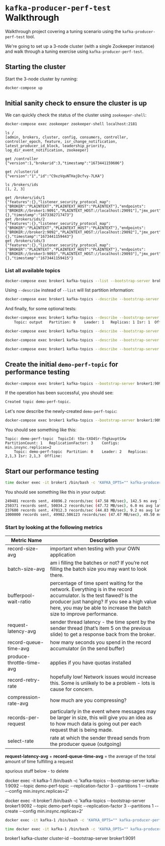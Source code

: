 # `kafka-producer-perf-test` Walkthrough

Walkthrough project covering a tuning scenario using the `kafka-producer-perf-test` tool.  

We're going to set up a 3-node cluster (with a single Zookeeper instance) and walk through a tuning exercise using `kafka-producer-perf-test`.

## Starting the cluster

Start the 3-node cluster by running:

```bash
docker-compose up
```

## Initial sanity check to ensure the cluster is up

We can quickly check the status of the cluster using `zookeeper-shell`:

```bash
docker-compose exec zookeeper zookeeper-shell localhost:2181
```

```
ls /
[admin, brokers, cluster, config, consumers, controller, controller_epoch, feature, isr_change_notification, latest_producer_id_block, leadership_priority, log_dir_event_notification, zookeeper]
```

```
get /controller
{"version":1,"brokerid":3,"timestamp":"1673441159606"}
```

```
get /cluster/id
{"version":"1","id":"C9xzVquNTHajDcfvy-7LKA"}
```

```
ls /brokers/ids
[1, 2, 3]
```

```
get /brokers/ids/1
{"features":{},"listener_security_protocol_map":{"BROKER":"PLAINTEXT","PLAINTEXT_HOST":"PLAINTEXT"},"endpoints":["BROKER://broker1:9091","PLAINTEXT_HOST://localhost:29091"],"jmx_port":-1,"port":9091,"host":"broker1","version":5,"tags":{},"timestamp":"1673382717473"}
get /brokers/ids/2
{"features":{},"listener_security_protocol_map":{"BROKER":"PLAINTEXT","PLAINTEXT_HOST":"PLAINTEXT"},"endpoints":["BROKER://broker2:9092","PLAINTEXT_HOST://localhost:29092"],"jmx_port":-1,"port":9092,"host":"broker2","version":5,"tags":{},"timestamp":"1673441159443"}
get /brokers/ids/3
{"features":{},"listener_security_protocol_map":{"BROKER":"PLAINTEXT","PLAINTEXT_HOST":"PLAINTEXT"},"endpoints":["BROKER://broker3:9093","PLAINTEXT_HOST://localhost:29093"],"jmx_port":-1,"port":9093,"host":"broker3","version":5,"tags":{},"timestamp":"1673441159415"}
```

### List all available topics 

```bash
docker-compose exec broker1 kafka-topics --list --bootstrap-server broker1:9091
```

Using `--describe` instead of `--list` will list partition information:

```bash
docker-compose exec broker1 kafka-topics --describe --bootstrap-server broker1:9091
```

And finally, for some optional tests:

```bash
docker-compose exec broker1 kafka-topics --describe --bootstrap-server broker1:9091 --at-min-isr-partitions
	Topic: output	Partition: 0	Leader: 1	Replicas: 1	Isr: 1	Offline:

docker-compose exec broker1 kafka-topics --describe --bootstrap-server broker1:9091 --unavailable-partitions

docker-compose exec broker1 kafka-topics --describe --bootstrap-server broker1:9091 --under-min-isr-partitions

docker-compose exec broker1 kafka-topics --describe --bootstrap-server broker1:9091 --under-replicated-partitions
```

## Create the initial `demo-perf-topic` for performance testing

```bash
docker-compose exec broker1 kafka-topics --bootstrap-server broker1:9091 --topic demo-perf-topic --replication-factor 3 --partitions 1 --create --config min.insync.replicas=2
```

If the operation has been successful, you should see:

```bash
Created topic demo-perf-topic.
```

Let's now describe the newly-created `demo-perf-topic`:

```bash
docker-compose exec broker1 kafka-topics --bootstrap-server broker1:9091 --describe --topic demo-perf-topic
```

You should see something like this:

```
Topic: demo-perf-topic	TopicId: tDa-tXO4Sr-f5gkavptSXw	PartitionCount: 1	ReplicationFactor: 3	Configs: min.insync.replicas=2
	Topic: demo-perf-topic	Partition: 0	Leader: 2	Replicas: 2,1,3	Isr: 2,1,3	Offline:
```

## Start our performance testing

```bash
time docker exec -it broker1 /bin/bash -c 'KAFKA_OPTS="" kafka-producer-perf-test --throughput 50000 --num-records 1000000 --topic demo-perf-topic --record-size 1000 --producer-props bootstrap.servers=broker1:9091 acks=all linger.ms=100 batch.size=300000 --print-metrics'
```

You should see something like this in your output:

```bash
249481 records sent, 49896.2 records/sec (47.58 MB/sec), 142.5 ms avg latency, 546.0 ms max latency.
250371 records sent, 50034.2 records/sec (47.72 MB/sec), 6.0 ms avg latency, 17.0 ms max latency.
237600 records sent, 47012.3 records/sec (44.83 MB/sec), 9.2 ms avg latency, 310.0 ms max latency.
1000000 records sent, 49982.506123 records/sec (47.67 MB/sec), 49.50 ms avg latency, 546.00 ms max latency, 7 ms 50th, 347 ms 95th, 418 ms 99th, 431 ms 99.9th.
```

### Start by looking at the following metrics

| Metric Name | Description |
|---|---|
| record-size-avg | important when testing with your OWN application |
| batch-size-avg | am i filling the batches or not?  If you’re not filling the batch size you may want to look there. |
| bufferpool-wait-ratio | percentage of time spent waiting for the network.  Everything is in the record accumulator.  Is the test flawed?  Is the producer just hanging?  If you see a high value here, you may be able to increase the batch size to improve performance. |
| request-latency-avg | sender thread latency - the time spent by the sender thread (that’s item 5 on the previous slide) to get a response back from the broker. |
| record-queue-time-avg | how many seconds you spend in the record accumulator (in the send buffer) |
| produce-throttle-time-avg | applies if you have quotas installed |
| record-retry-rate | hopefully low!  Network issues would increase this.  Some is unlikely to be a problem - lots is cause for concern. |
| compression-rate-avg | how much are you compressing? |
| records-per-request | particularly in the event where messages may be larger in size, this will give you an idea as to how much data is going out per each request that is being made. |
| select-rate | rate at which the sender thread sends from the producer queue (outgoing) |

**request-latency-avg** + **record-queue-time-avg** = the average of the total amount of time fulfilling a request










spurious stuff below - to delete

docker exec -it kafka-1 /bin/bash -c 'kafka-topics --bootstrap-server kafka-1:9092 --topic demo-perf-topic --replication-factor 3 --partitions 1 --create --config min.insync.replicas=2'


docker exec -it broker1 /bin/bash -c 'kafka-topics --bootstrap-server broker1:9092 --topic demo-perf-topic --replication-factor 3 --partitions 1 --create --config min.insync.replicas=2'

```bash
docker exec -it kafka-1 /bin/bash -c 'KAFKA_OPTS="" kafka-producer-perf-test --throughput -1 --num-records 1000000 --topic demo-perf-topic --record-size 1000 --producer-props bootstrap.servers=kafka-1:9092 acks=all'

time docker exec -it kafka-1 /bin/bash -c 'KAFKA_OPTS="" kafka-producer-perf-test --throughput 50000 --num-records 1000000 --topic demo-perf-topic --record-size 1000 --producer-props bootstrap.servers=kafka-1:9092 acks=all linger.ms=100 batch.size=300000 --print-metrics'
```


broker1 kafka-cluster cluster-id --bootstrap-server broker1:9091